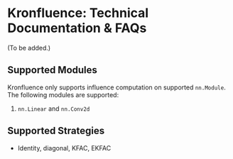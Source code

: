 # Kronfluence: Technical Documentation & FAQs

(To be added.)

## Supported Modules

Kronfluence only supports influence computation on supported `nn.Module`. The following modules are supported:
1. `nn.Linear` and `nn.Conv2d`

## Supported Strategies

- Identity, diagonal, KFAC, EKFAC